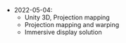 - 2022-05-04: 
    - Unity 3D, Projection mapping 
    - Projection mapping and warping
    - Immersive display solution 
